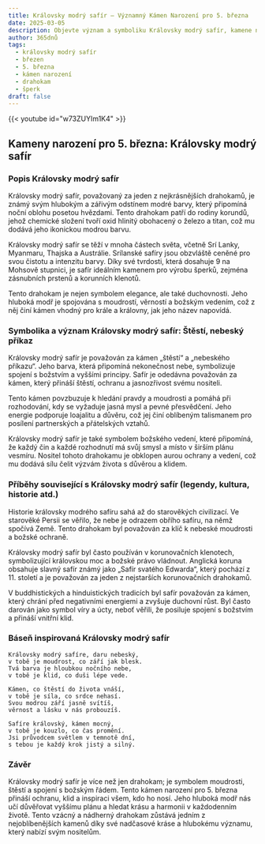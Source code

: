 ```yaml
---
title: Královsky modrý safír – Významný Kámen Narození pro 5. března
date: 2025-03-05
description: Objevte význam a symboliku Královsky modrý safír, kamene narození pro 5. března, který symbolizuje Štěstí, nebeský příkaz. Přečtěte si legendy a inspirující příběhy.
author: 365dnů
tags:
  - královsky modrý safír
  - březen
  - 5. března
  - kámen narození
  - drahokam
  - šperk
draft: false
---
```


{{< youtube id="w73ZUYIm1K4" >}}


## Kameny narození pro 5. března: Královsky modrý safír

### Popis Královsky modrý safír

Královsky modrý safír, považovaný za jeden z nejkrásnějších drahokamů, je známý svým hlubokým a zářivým odstínem modré barvy, který připomíná noční oblohu posetou hvězdami. Tento drahokam patří do rodiny korundů, jehož chemické složení tvoří oxid hlinitý obohacený o železo a titan, což mu dodává jeho ikonickou modrou barvu.

Královsky modrý safír se těží v mnoha částech světa, včetně Srí Lanky, Myanmaru, Thajska a Austrálie. Srílanské safíry jsou obzvláště ceněné pro svou čistotu a intenzitu barvy. Díky své tvrdosti, která dosahuje 9 na Mohsově stupnici, je safír ideálním kamenem pro výrobu šperků, zejména zásnubních prstenů a korunních klenotů.

Tento drahokam je nejen symbolem elegance, ale také duchovnosti. Jeho hluboká modř je spojována s moudrostí, věrností a božským vedením, což z něj činí kámen vhodný pro krále a královny, jak jeho název napovídá.

### Symbolika a význam Královsky modrý safír: Štěstí, nebeský příkaz

Královsky modrý safír je považován za kámen „štěstí“ a „nebeského příkazu“. Jeho barva, která připomíná nekonečnost nebe, symbolizuje spojení s božstvím a vyššími principy. Safír je odedávna považován za kámen, který přináší štěstí, ochranu a jasnozřivost svému nositeli.

Tento kámen povzbuzuje k hledání pravdy a moudrosti a pomáhá při rozhodování, kdy se vyžaduje jasná mysl a pevné přesvědčení. Jeho energie podporuje loajalitu a důvěru, což jej činí oblíbeným talismanem pro posílení partnerských a přátelských vztahů.

Královsky modrý safír je také symbolem božského vedení, které připomíná, že každý čin a každé rozhodnutí má svůj smysl a místo v širším plánu vesmíru. Nositel tohoto drahokamu je obklopen aurou ochrany a vedení, což mu dodává sílu čelit výzvám života s důvěrou a klidem.

### Příběhy související s Královsky modrý safír (legendy, kultura, historie atd.)

Historie královsky modrého safíru sahá až do starověkých civilizací. Ve starověké Persii se věřilo, že nebe je odrazem obřího safíru, na němž spočívá Země. Tento drahokam byl považován za klíč k nebeské moudrosti a božské ochraně.

Královsky modrý safír byl často používán v korunovačních klenotech, symbolizující královskou moc a božské právo vládnout. Anglická koruna obsahuje slavný safír známý jako „Safír svatého Edwarda“, který pochází z 11. století a je považován za jeden z nejstarších korunovačních drahokamů.

V buddhistických a hinduistických tradicích byl safír považován za kámen, který chrání před negativními energiemi a zvyšuje duchovní růst. Byl často darován jako symbol víry a úcty, neboť věřili, že posiluje spojení s božstvím a přináší vnitřní klid.

### Báseň inspirovaná Královsky modrý safír

```
Královsky modrý safíre, daru nebeský,  
v tobě je moudrost, co září jak blesk.  
Tvá barva je hloubkou nočního nebe,  
v tobě je klid, co duši lépe vede.

Kámen, co štěstí do života vnáší,  
v tobě je síla, co srdce nehasí.  
Svou modrou září jasně svítíš,  
věrnost a lásku v nás probouzíš.

Safíre královský, kámen mocný,  
v tobě je kouzlo, co čas promění.  
Jsi průvodcem světlem v temnotě dní,  
s tebou je každý krok jistý a silný.  
```

### Závěr

Královsky modrý safír je více než jen drahokam; je symbolem moudrosti, štěstí a spojení s božským řádem. Tento kámen narození pro 5. března přináší ochranu, klid a inspiraci všem, kdo ho nosí. Jeho hluboká modř nás učí důvěřovat vyššímu plánu a hledat krásu a harmonii v každodenním životě. Tento vzácný a nádherný drahokam zůstává jedním z nejoblíbenějších kamenů díky své nadčasové kráse a hlubokému významu, který nabízí svým nositelům.